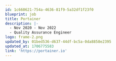```yaml
---
id: 1c660621-754a-4636-81f9-5a32df1f23f0
blueprint: job
title: Portainer
description: |-
  - Nov 2020 - Nov 2022
  - Quality Assurance Engineer
logo: frame-2.png
updated_by: 01bed536-d637-44df-bc5a-0da8858e2395
updated_at: 1706775583
link: 'https://portainer.io'
---
```

